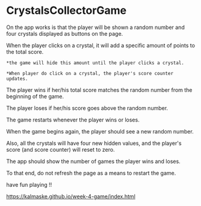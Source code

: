 # CrystalsCollectorGame

On the app works is that the player will be shown a random number and four crystals displayed as buttons on the page.

When the player clicks on a crystal, it will add a specific amount of points to the total score.

	*the game will hide this amount until the player clicks a crystal.

	*When player do click on a crystal, the player's score counter updates.

The player wins if her/his total score matches the random number from the beginning of the game.

The player loses if her/his score goes above the random number.

The game restarts whenever the player wins or loses.

When the game begins again, the player should see a new random number. 

Also, all the crystals will have four new hidden values, and the player's score (and score counter) will reset to zero.

The app should show the number of games the player wins and loses. 

To that end, do not refresh the page as a means to restart the game.

have fun playing !!

https://kalmaske.github.io/week-4-game/index.html
